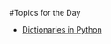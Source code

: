 #Topics for the Day

- [Dictionaries in Python](https://www.w3schools.com/python/python_dictionaries.asp)
